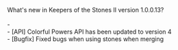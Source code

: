 What's new in Keepers of the Stones II version 1.0.0.13?<br />
<br />- 
<br />- [API] Colorful Powers API has been updated to version 4
<br />- [Bugfix] Fixed bugs when using stones when merging